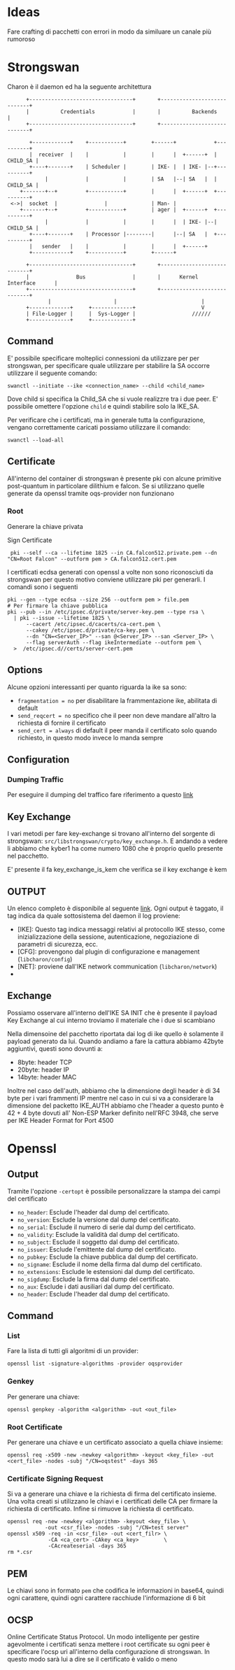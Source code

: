 # Ideas

Fare crafting di pacchetti con errori in modo da similuare un canale più rumoroso 

# Strongswan

Charon è il daemon ed ha la seguente architettura
```
      +---------------------------------+       +----------------------------+
      |          Credentials            |       |          Backends          |
      +---------------------------------+       +----------------------------+

       +------------+    +-----------+        +------+            +----------+
       |  receiver  |    |           |        |      |  +------+  | CHILD_SA |
       +----+-------+    | Scheduler |        | IKE- |  | IKE- |--+----------+
            |            |           |        | SA   |--| SA   |  | CHILD_SA |
    +-------+--+         +-----------+        |      |  +------+  +----------+
 <->|  socket  |               |              | Man- |
    +-------+--+         +-----------+        | ager |  +------+  +----------+
            |            |           |        |      |  | IKE- |--| CHILD_SA |
       +----+-------+    | Processor |--------|      |--| SA   |  +----------+
       |   sender   |    |           |        |      |  +------+
       +------------+    +-----------+        +------+

      +---------------------------------+       +----------------------------+
      |               Bus               |       |      Kernel Interface      |
      +---------------------------------+       +----------------------------+
             |                    |                           |
      +-------------+     +-------------+                     V
      | File-Logger |     |  Sys-Logger |                  //////
      +-------------+     +-------------+
```

## Command

E' possibile specificare molteplici connessioni da utilizzare per per strongswan, per specificare quale utilizzare per stabilire la SA occorre utilizzare il seguente comando:

```
swanctl --initiate --ike <connection_name> --child <child_name>
```

Dove child si specifica la Child\_SA che si vuole realizzre tra i due peer. E' possibile omettere l'opzione `child` e quindi stabilire solo la IKE\_SA.


Per verificare che i certificati, ma in generale tutta la configurazione, vengano correttamente caricati possiamo utilizzare il comando:

```
swanctl --load-all
```

## Certificate

All'interno del container di strongswan è presente pki con alcune primitive post-quantum in particolare dilithium e falcon. Se si utilizzano quelle generate da openssl tramite oqs-provider non funzionano

### Root 

Generare la chiave privata

Sign Certificate
```
 pki --self --ca --lifetime 1825 --in CA.falcon512.private.pem --dn "CN=Root Falcon" --outform pem > CA.falcon512.cert.pem
```

I certificati ecdsa generati con openssl a volte non sono riconosciuti da strongswan per questo motivo conviene utilizzare pki per generarli. I comandi sono i seguenti

```
pki --gen --type ecdsa --size 256 --outform pem > file.pem
# Per firmare la chiave pubblica
pki --pub --in /etc/ipsec.d/private/server-key.pem --type rsa \
  | pki --issue --lifetime 1825 \
      --cacert /etc/ipsec.d/cacerts/ca-cert.pem \
      --cakey /etc/ipsec.d/private/ca-key.pem \
      --dn "CN=<Server_IP>" --san @<Server_IP> --san <Server_IP> \
      --flag serverAuth --flag ikeIntermediate --outform pem \
  >  /etc/ipsec.d//certs/server-cert.pem
```

## Options

Alcune opzioni interessanti per quanto riguarda la ike sa sono:

- `fragmentation = no` per disabilitare la frammentazione ike, abilitata di default
- `send_reqcert = no` specifico che il peer non deve mandare all'altro la richiesta di fornire il certificato
- `send_cert = always` di default il peer manda il certificato solo quando richiesto, in questo modo invece lo manda sempre

## Configuration


### Dumping Traffic 

Per eseguire il dumping del traffico fare riferimento a questo [link](https://docs.strongswan.org/docs/5.9/install/trafficDumps.html)


## Key Exchange

I vari metodi per fare key-exchange si trovano all'interno del sorgente di strongswan:
`src/libstrongswan/crypto/key_exchange.h`. E andando a vedere li abbiamo che kyber1 ha come numero 1080 che è proprio quello presente nel pacchetto.

E' presente il fa key\_exchange\_is\_kem che verifica se il key exchange è kem


## OUTPUT

Un elenco completo è disponibile al seguente [link](https://docs.strongswan.org/docs/6.0/config/logging.html).
Ogni output è taggato, il tag indica da quale sottosistema del daemon il log proviene:

- [IKE]: Questo tag indica messaggi relativi al protocollo IKE stesso, come inizializzazione della sessione, autenticazione, negoziazione di parametri di sicurezza, ecc. 
- [CFG]: provengono dal plugin di configurazione e management (`libcharon/config`)
- [NET]: proviene dall'IKE network communication (`libcharon/network`)
- [ENC]: encoding


## Exchange

Possiamo osservare all'interno dell'IKE SA INIT che è presente il payload Key Exchange al cui interno troviamo il materiale che i due si scambiano 

Nella dimensoine del pacchetto riportata dai log di ike quello è solamente il payload generato da lui. Quando andiamo a fare la cattura abbiamo 42byte aggiuntivi, questi sono dovunti a:

- 8byte: header TCP
- 20byte: header IP 
- 14byte: header MAC

Inoltre nel caso dell'auth, abbiamo che la dimensione degli header è di 34 byte per i vari frammenti IP mentre nel caso in cui si va a considerare la dimensione del packetto IKE\_AUTH abbiamo che l'header a questo punto è 42 + 4 byte dovuti all' Non-ESP Marker definito nell'RFC 3948, che serve per IKE Header Format for Port 4500


# Openssl

## Output

Tramite l'opzione `-certopt` è possibile personalizzare la stampa dei campi del certificato

- `no_header`: Esclude l'header dal dump del certificato.
- `no_version`: Esclude la versione dal dump del certificato.
- `no_serial`: Esclude il numero di serie dal dump del certificato.
- `no_validity`: Esclude la validità dal dump del certificato.
- `no_subject`: Esclude il soggetto dal dump del certificato.
- `no_issuer`: Esclude l'emittente dal dump del certificato.
- `no_pubkey`: Esclude la chiave pubblica dal dump del certificato.
- `no_signame`: Esclude il nome della firma dal dump del certificato.
- `no_extensions`: Esclude le estensioni dal dump del certificato.
- `no_sigdump`: Esclude la firma dal dump del certificato.
- `no_aux`: Esclude i dati ausiliari dal dump del certificato.
- `no_header`: Esclude l'header dal dump del certificato.

## Command

### List

Fare la lista di tutti gli algoritmi di un provider:
```console
openssl list -signature-algorithms -provider oqsprovider
```

### Genkey

Per generare una chiave:

```console
openssl genpkey -algorithm <algorithm> -out <out_file>
```

### Root Certificate

Per generare una chiave e un certificato associato a quella chiave insieme:

```console
openssl req -x509 -new -newkey <algorithm> -keyout <key_file> -out <cert_file> -nodes -subj "/CN=oqstest" -days 365
```

### Certificate Signing Request

Si va a generare una chiave e la richiesta di firma del certificato insieme.
Una volta creati si utilizzano le chiavi e i certificati delle CA per firmare la richiesta di certificato.
Infine si rimuove la richiesta di certificato.

```console
openssl req -new -newkey <algorithm> -keyout <key_file> \
            -out <csr_file> -nodes -subj "/CN=test server" 
openssl x509 -req -in <csr_file> -out <cert_filr> \ 
             -CA <ca_cert> -CAkey <ca_key>        \
             -CAcreateserial -days 365
rm *.csr
```

## PEM

Le chiavi sono in formato `pem` che codifica le informazioni in base64, quindi ogni carattere, quindi ogni carattere racchiude l'informazione di 6 bit


## OCSP

Online Certificate Status Protocol.
Un modo intelligente per gestire agevolmente i certificati senza mettere i root certificate su ogni peer è specificare l'ocsp uri all'interno della configurazione di strongswan. In questo modo sarà lui a dire se il certificato è valido o meno



